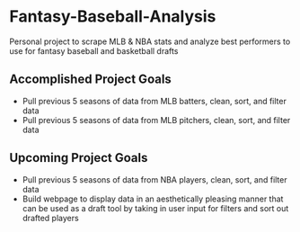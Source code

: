 # Fantasy-Baseball-Analysis
Personal project to scrape MLB & NBA stats and analyze best performers to use for fantasy baseball and basketball drafts

## Accomplished Project Goals
- Pull previous 5 seasons of data from MLB batters, clean, sort, and filter data 
- Pull previous 5 seasons of data from MLB pitchers, clean, sort, and filter data 

## Upcoming Project Goals
- Pull previous 5 seasons of data from NBA players, clean, sort, and filter data
- Build webpage to display data in an aesthetically pleasing manner that can be used as a draft tool by taking in user input for filters and sort out drafted players 

